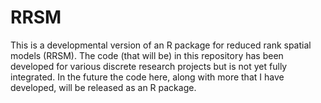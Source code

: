 RRSM
====

This is a developmental version of an R package for reduced rank spatial models (RRSM). The code (that will be) in this repository has been developed for various discrete research projects but is not yet fully integrated. In the future the code here, along with more that I have developed, will be released as an R package.
